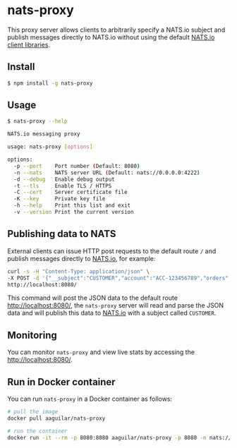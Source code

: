 # nats-proxy

This proxy server allows clients to arbitrarily specify a NATS.io subject and publish messages directly to NATS.io without using the default [NATS.io client libraries](https://nats.io/download/).

## Install

```bash
$ npm install -g nats-proxy
```

## Usage

```bash
$ nats-proxy --help

NATS.io messaging proxy

usage: nats-proxy [options]

options:
  -p --port    Port number (Default: 8080)
  -n --nats    NATS server URL (Default: nats://0.0.0.0:4222)
  -d --debug   Enable debug output
  -t --tls     Enable TLS / HTTPS
  -C --cert    Server certificate file
  -K --key     Private key file
  -h --help    Print this list and exit
  -v --version Print the current version
```

## Publishing data to NATS

External clients can issue HTTP post requests to the default route `/` and publish messages directly to [NATS.io](https://nats.io/), for example:

```bash
curl -s -H "Content-Type: application/json" \
-X POST -d '{"__subject":"CUSTOMER","account":"ACC-123456789","orders":"PO-123456789"}' \
http://localhost:8080/
```

This command will post the JSON data to the default route [http://localhost:8080/](http://localhost:8080/), the `nats-proxy` server will read and parse the JSON data and will publish this data to [NATS.io](https://nats.io/) with a subject called `CUSTOMER`.

## Monitoring

You can monitor ```nats-proxy``` and view live stats by accessing the [http://localhost:8080/](http://localhost:8080/).

## Run in Docker container

You can run ```nats-proxy``` in a Docker container as follows:

```bash
# pull the image
docker pull aaguilar/nats-proxy

# run the container
docker run -it --rm -p 8080:8080 aaguilar/nats-proxy -p 8080 -n nats://localhost:4222
```
